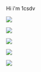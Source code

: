 Hi i'm 1csdv

[![](https://raw.githubusercontent.com/1csdv/Summary-Cards/master/profile-summary-card-output/github/0-profile-details.svg)](https://github.com/vn7n24fzkq/github-profile-summary-cards)

[![](https://raw.githubusercontent.com/1csdv/Summary-Cards/master/profile-summary-card-output/github/1-repos-per-language.svg)](https://github.com/vn7n24fzkq/github-profile-summary-cards)

[![](https://raw.githubusercontent.com/1csdv/Summary-Cards/master/profile-summary-card-output/github/2-most-commit-language.svg)](https://github.com/vn7n24fzkq/github-profile-summary-cards)

[![](https://raw.githubusercontent.com/1csdv/Summary-Cards/master/profile-summary-card-output/github/3-stats.svg)](https://github.com/vn7n24fzkq/github-profile-summary-cards) 

[![](https://raw.githubusercontent.com/1csdv/Summary-Cards/master/profile-summary-card-output/github/4-productive-time.svg)](https://github.com/vn7n24fzkq/github-profile-summary-cards)

